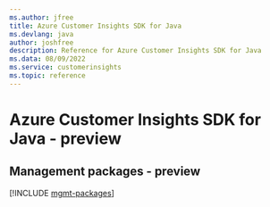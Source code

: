 ```yaml
---
ms.author: jfree
title: Azure Customer Insights SDK for Java
ms.devlang: java
author: joshfree
description: Reference for Azure Customer Insights SDK for Java
ms.data: 08/09/2022
ms.service: customerinsights
ms.topic: reference
---
```

# Azure Customer Insights SDK for Java - preview

## Management packages - preview
[!INCLUDE [mgmt-packages](customer-insights-mgmt-index.md)]